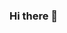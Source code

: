 ### Hi there 👋

<!--
**kendallperry/kendallperry** is a ✨ _special_ ✨ repository because its `README.md` (this file) appears on your GitHub profile.

Here are some ideas to get you started:

- 🌱 I’m currently learning data visualization, web accessibility and UX/UI Design.
- 👯 I’m looking to collaborate on creative full stack projects!
- 📫 How to reach me: perry.kendall@gmail.com
- 😄 Pronouns: they/them/theirs
-->
